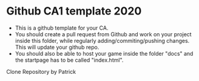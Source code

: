 # Github CA1 template 2020
* This is a github template for your CA. 
* You should create a pull request from Github and work on your project inside this folder, while regularly adding/commiting/pushing changes. This will update your github repo.
* You should also be able to host your game inside the folder "docs" and the startpage has to be called "index.html".


Clone Repository by Patrick